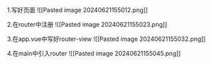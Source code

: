1.写好页面
![[Pasted image 20240621155012.png]]

2.在router中注册
![[Pasted image 20240621155023.png]]​

3.在app.vue中写好router-view
![[Pasted image 20240621155032.png]]​

4.在main中引入router
![[Pasted image 20240621155045.png]]